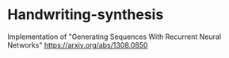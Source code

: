 # Handwriting-synthesis
Implementation of "Generating Sequences With Recurrent Neural Networks" https://arxiv.org/abs/1308.0850
